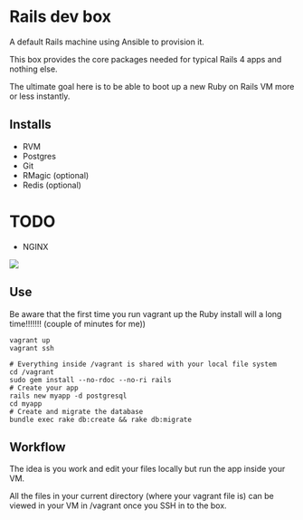 # Rails dev box

A default Rails machine using Ansible to provision it. 

This box provides the core packages needed for typical Rails 4 apps and nothing else.

The ultimate goal here is to be able to boot up a new Ruby on Rails VM more or less instantly.

## Installs

+ RVM
+ Postgres
+ Git
+ RMagic (optional)
+ Redis (optional)

# TODO 

+ NGINX

![](https://dl.dropboxusercontent.com/u/6475135/rails-dev-box.png)

## Use

Be aware that the first time you run vagrant up the Ruby install will a long time!!!!!!! (couple of minutes for me))

```
vagrant up
vagrant ssh

# Everything inside /vagrant is shared with your local file system
cd /vagrant
sudo gem install --no-rdoc --no-ri rails
# Create your app
rails new myapp -d postgresql
cd myapp
# Create and migrate the database
bundle exec rake db:create && rake db:migrate
```

## Workflow

The idea is you work and edit your files locally but run the app inside your VM. 

All the files in your current directory (where your vagrant file is)
can be viewed in your VM in /vagrant once you SSH in to the box.

